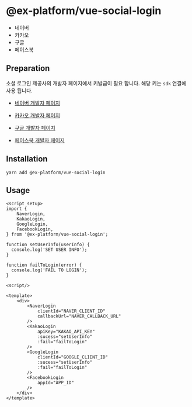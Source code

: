 @ex-platform/vue-social-login
===

- 네이버
- 카카오
- 구글
- 페이스북

Preparation
---
소셜 로그인 제공사의 개발자 페이지에서 키발급이 필요 합니다.
해당 키는 `sdk` 연결에 사용 됩니다.

- [네이버 개발자 페이지][naverLink] 

- [카카오 개발자 페이지][kakaoLink]

- [구글 개발자 페이지][googleLink]

- [페이스북 개발자 페이지][facebookLink]

[naverLink]: https://developers.naver.com/products/login/api/api.md
[kakaoLink]: https://developers.kakao.com/docs/latest/ko/kakaologin/common
[googleLink]: https://developers.google.com/identity/sign-in/web/sign-in
[facebookLink]: https://developers.facebook.com/docs/facebook-login/web

Installation
---
```
yarn add @ex-platform/vue-social-login
```

Usage
---
```
<script setup>
import {
	NaverLogin,
	KakaoLogin,
	GoogleLogin,
	FacebookLogin,
} from '@ex-platform/vue-social-login';

function setUserInfo(userInfo) {
  console.log('SET USER INFO');
}

function failToLogin(error) {
  console.log('FAIL TO LOGIN');
}

<script/>

<template>
	<div>
		<NaverLogin
			clientId="NAVER_CLIENT_ID"
			callbackUrl="NAVER_CALLBACK_URL"
		/>
		<KakaoLogin
			apiKey="KAKAO_API_KEY"
			:sucess="setUserInfo"
			:fail="failToLogin"
		/>
		<GoogleLogin
			clientId="GOOGLE_CLIENT_ID"
			:sucess="setUserInfo"
			:fail="failToLogin"
		/>
		<FacebookLogin
			appId="APP_ID"
		/>
	</div>
</template>
```


